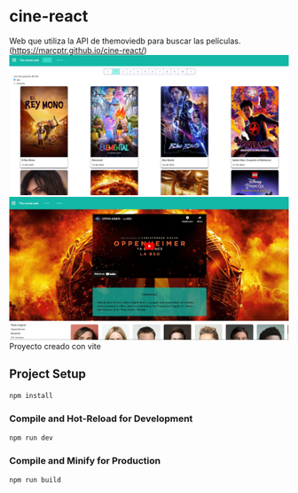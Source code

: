 # cine-react
Web que utiliza la API de themoviedb para buscar las películas.
(https://marcptr.github.io/cine-react/)
![](https://raw.githubusercontent.com/MarcpTr/cine-react/main/index.JPG)
![](https://raw.githubusercontent.com/MarcpTr/cine-react/main/info.JPG)
Proyecto creado con vite

## Project Setup

```sh
npm install
```

### Compile and Hot-Reload for Development

```sh
npm run dev
```

### Compile and Minify for Production

```sh
npm run build
```
